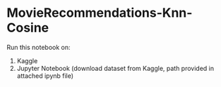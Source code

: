 # MovieRecommendations-Knn-Cosine
Run this notebook on:
1. Kaggle
2. Jupyter Notebook (download dataset from Kaggle, path provided in attached ipynb file)
